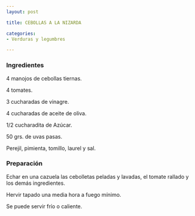 ```yaml
---
layout: post

title: CEBOLLAS A LA NIZARDA

categories:
- Verduras y legumbres

---
```

<h3>Ingredientes</h3>

4 manojos de cebollas tiernas.

4 tomates.

3 cucharadas de vinagre.

4 cucharadas de aceite de oliva.

1/2 cucharadita de Azúcar.

50 grs. de uvas pasas.

Perejil, pimienta, tomillo, laurel y sal.

<h3>Preparación</h3>

Echar en una cazuela las cebolletas peladas y lavadas, el tomate rallado y los demás ingredientes.

Hervir tapado una media hora a fuego mínimo.

Se puede servir frío o caliente.